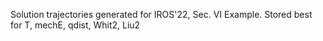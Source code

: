 Solution trajectories generated for IROS'22, Sec. VI Example. Stored best for T, mechE, qdist, Whit2, Liu2
